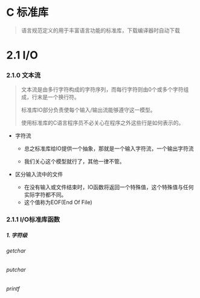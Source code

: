 # C 标准库

> 语言规范定义的用于丰富语言功能的标准库，下载编译器时自动下载

# 2.1 I/O

### 2.1.0  文本流

> 文本流是由多行字符构成的字符序列，而每行字符则由0个或多个字符组成，行末是一个换行符。
>
> 标准库IO部分负责使每个输入/输出流能够遵守这一模型。
>
> 使用标准库的C语言程序员不必关心在程序之外这些行是如何表示的。

* 字符流

  * 总之标准库给IO提供一个抽象，那就是一个输入字符流，一个输出字符流

  * 我们关心这个模型就行了，其他一律不管。

* 区分输入流中的文件
  * 在没有输入或文件结束时，IO函数将返回一个特殊值，这个特殊值与任何实际字符都不同。
  * 这个值称为EOF(End Of File)

### 2.1.1 I/O标准库函数

##### 1. 字符级

###### getchar

###### putchar

###### printf

